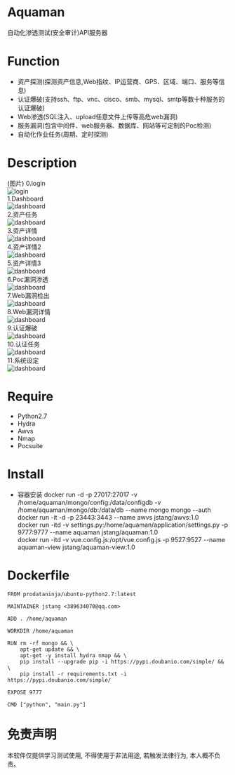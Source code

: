 # Aquaman

自动化渗透测试(安全审计)API服务器

# Function
- 资产探测(探测资产信息,Web指纹、IP运营商、GPS、区域、端口、服务等信息)
- 认证爆破(支持ssh、ftp、vnc、cisco、smb、mysql、smtp等数十种服务的认证爆破)
- Web渗透(SQL注入、upload任意文件上传等高危web漏洞)
- 服务漏洞(包含中间件、web服务器、数据库、网站等可定制的Poc检测)
- 自动化作业任务(周期、定时探测)

# Description
(图片)
0.login  
![login]()  
1.Dashboard  
![dashboard]()  
2.资产任务  
![dashboard]()  
3.资产详情  
![dashboard]()  
4.资产详情2  
![dashboard]()  
5.资产详情3  
![dashboard]()  
6.Poc漏洞渗透  
![dashboard]()  
7.Web漏洞检出  
![dashboard]()  
8.Web漏洞详情  
![dashboard]()  
9.认证爆破  
![dashboard]()  
10.认证任务  
![dashboard]()  
11.系统设定  
![dashboard]()  


# Require
- Python2.7
- Hydra
- Awvs
- Nmap
- Pocsuite


# Install
- 容器安装
docker run -d -p 27017:27017 -v /home/aquaman/mongo/config:/data/configdb -v /home/aquaman/mongo/db:/data/db --name mongo mongo --auth  
docker run -it -d -p 23443:3443 --name awvs jstang/awvs:1.0  
docker run -itd -v settings.py:/home/aquaman/application/settings.py -p 9777:9777 --name aquaman jstang/aquaman:1.0  
docker run -itd -v vue.config.js:/opt/vue.config.js -p 9527:9527 --name aquaman-view jstang/aquaman-view:1.0  

# Dockerfile
```shell
FROM prodataninja/ubuntu-python2.7:latest

MAINTAINER jstang <389634070@qq.com>

ADD . /home/aquaman

WORKDIR /home/aquaman

RUN rm -rf mongo && \
    apt-get update && \
    apt-get -y install hydra nmap && \
    pip install --upgrade pip -i https://pypi.doubanio.com/simple/ && \
    pip install -r requirements.txt -i https://pypi.doubanio.com/simple/

EXPOSE 9777

CMD ["python", "main.py"]
```

# 免责声明
本软件仅提供学习测试使用, 不得使用于非法用途, 若触发法律行为, 本人概不负责。
